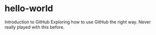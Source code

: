 # hello-world
Introduction to GitHub
Exploring how to use GitHub the right way. Never really played with this before. 
